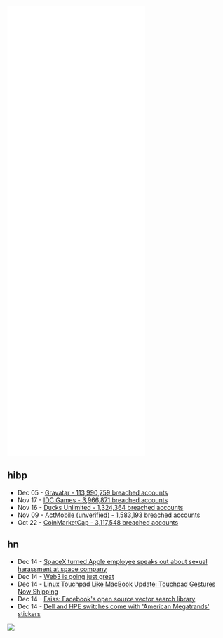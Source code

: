 ![Metrics](https://raw.githubusercontent.com/phixion/phixion/master/metrics.svg)

## hibp

<!--
for https://github.com/phixion/phixion/blob/main/.github/workflows/feeds.yml
-->
<!--START_SECTION:haveibeenpwnd-->
- Dec 05 - [Gravatar - 113,990,759 breached accounts](https://haveibeenpwned.com/PwnedWebsites#Gravatar)
- Nov 17 - [IDC Games - 3,966,871 breached accounts](https://haveibeenpwned.com/PwnedWebsites#IDCGames)
- Nov 16 - [Ducks Unlimited - 1,324,364 breached accounts](https://haveibeenpwned.com/PwnedWebsites#DucksUnlimited)
- Nov 09 - [ActMobile (unverified) - 1,583,193 breached accounts](https://haveibeenpwned.com/PwnedWebsites#ActMobile)
- Oct 22 - [CoinMarketCap - 3,117,548 breached accounts](https://haveibeenpwned.com/PwnedWebsites#CoinMarketCap)
<!--END_SECTION:haveibeenpwnd-->

## hn

<!--
for https://github.com/phixion/phixion/blob/main/.github/workflows/feeds.yml
-->
<!--START_SECTION:hn-->
- Dec 14 - [SpaceX turned Apple employee speaks out about sexual harassment at space company](https://spaceexplored.com/2021/12/14/spacex-sexual-harassment/)
- Dec 14 - [Web3 is going just great](https://web3isgoinggreat.com/)
- Dec 14 - [Linux Touchpad Like MacBook Update: Touchpad Gestures Now Shipping](https://www.gitclear.com/blog/linux_touchpad_update_december_2021)
- Dec 14 - [Faiss: Facebook's open source vector search library](https://github.com/facebookresearch/faiss)
- Dec 14 - [Dell and HPE switches come with 'American Megatrands' stickers](https://www.servethehome.com/dude-dell-hpe-ami-american-megatrands/)
<!--END_SECTION:hn-->

<!--
for https://yhype.me
-->
![](https://hit.yhype.me/github/profile?user_id=13013670)
